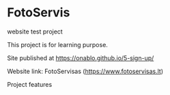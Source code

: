 # **FotoServis**

website test project

This project is for learning purpose.

Site published at https://onablo.github.io/5-sign-up/

Website link: FotoServisas (https://www.fotoservisas.lt)

Project features